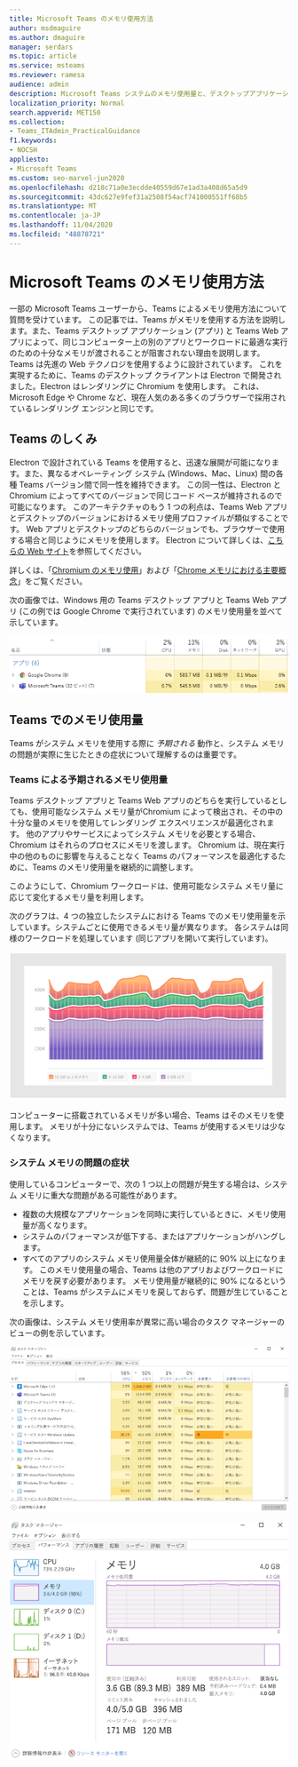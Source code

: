 ```yaml
---
title: Microsoft Teams のメモリ使用方法
author: msdmaguire
ms.author: dmaguire
manager: serdars
ms.topic: article
ms.service: msteams
ms.reviewer: ramesa
audience: admin
description: Microsoft Teams システムのメモリ使用量と、デスクトップアプリケーションと web アプリケーションの間でメモリ使用が同じになる理由について説明します。
localization_priority: Normal
search.appverid: MET150
ms.collection:
- Teams_ITAdmin_PracticalGuidance
f1.keywords:
- NOCSH
appliesto:
- Microsoft Teams
ms.custom: seo-marvel-jun2020
ms.openlocfilehash: d218c71a0e3ecdde40559d67e1ad3a408d65a5d9
ms.sourcegitcommit: 43dc627e9fef31a2508f54acf741000551ff68b5
ms.translationtype: MT
ms.contentlocale: ja-JP
ms.lasthandoff: 11/04/2020
ms.locfileid: "48878721"
---
```

# <a name="how-microsoft-teams-uses-memory"></a>Microsoft Teams のメモリ使用方法

一部の Microsoft Teams ユーザーから、Teams によるメモリ使用方法について質問を受けています。 この記事では、Teams がメモリを使用する方法を説明します。また、Teams デスクトップ アプリケーション (アプリ) と Teams Web アプリによって、同じコンピューター上の別のアプリとワークロードに最適な実行のための十分なメモリが渡されることが阻害されない理由を説明します。 Teams は先進の Web テクノロジを使用するように設計されています。 これを実現するために、Teams のデスクトップ クライアントは Electron で開発されました。Electron はレンダリングに Chromium を使用します。 これは、Microsoft Edge や Chrome など、現在人気のある多くのブラウザーで採用されているレンダリング エンジンと同じです。

## <a name="how-teams-works"></a>Teams のしくみ

Electron で設計されている Teams を使用すると、迅速な展開が可能になります。また、異なるオペレーティング システム (Windows、Mac、Linux) 間の各種 Teams バージョン間で同一性を維持できます。 この同一性は、Electron と Chromium によってすべてのバージョンで同じコード ベースが維持されるので可能になります。 このアーキテクチャのもう 1 つの利点は、Teams Web アプリとデスクトップのバージョンにおけるメモリ使用プロファイルが類似することです。 Web アプリとデスクトップのどちらのバージョンでも、ブラウザーで使用する場合と同じようにメモリを使用します。 Electron について詳しくは、[こちらの Web サイト](https://electronjs.org/)を参照してください。

詳しくは、「[Chromium のメモリ使用](https://www.chromium.org/developers/memory-usage-backgrounder)」および「[Chrome メモリにおける主要概念](https://chromium.googlesource.com/chromium/src.git/+/master/docs/memory/key_concepts.md)」をご覧ください。

次の画像では、Windows 用の Teams デスクトップ アプリと Teams Web アプリ (この例では Google Chrome で実行されています) のメモリ使用量を並べて示しています。

![デスクトップアプリと Web アプリのチームメモリ使用量](media/teams-memory-clientweb.png)

## <a name="memory-usage-in-teams"></a>Teams でのメモリ使用量

Teams がシステム メモリを使用する際に *予期される* 動作と、システム メモリの問題が実際に生じたときの症状について理解するのは重要です。

### <a name="expected-memory-usage-by-teams"></a>Teams による予期されるメモリ使用量

Teams デスクトップ アプリと Teams Web アプリのどちらを実行しているとしても、使用可能なシステム メモリ量がChromium によって検出され、その中の十分な量のメモリを使用してレンダリング エクスペリエンスが最適化されます。 他のアプリやサービスによってシステム メモリを必要とする場合、Chromium はそれらのプロセスにメモリを渡します。 Chromium は、現在実行中の他のものに影響を与えることなく Teams のパフォーマンスを最適化するために、Teams のメモリ使用量を継続的に調整します。

このようにして、Chromium ワークロードは、使用可能なシステム メモリ量に応じて変化するメモリ量を利用します。

次のグラフは、4 つの独立したシステムにおける Teams でのメモリ使用量を示しています。システムごとに使用できるメモリ量が異なります。 各システムは同様のワークロードを処理しています (同じアプリを開いて実行しています)。

![異なるシステム間の Teams メモリ使用量](media/teams-memory-usage.png)

コンピューターに搭載されているメモリが多い場合、Teams はそのメモリを使用します。 メモリが十分にないシステムでは、Teams が使用するメモリは少なくなります。

### <a name="symptoms-of-system-memory-issues"></a>システム メモリの問題の症状

使用しているコンピューターで、次の 1 つ以上の問題が発生する場合は、システム メモリに重大な問題がある可能性があります。

- 複数の大規模なアプリケーションを同時に実行しているときに、メモリ使用量が高くなります。
- システムのパフォーマンスが低下する、またはアプリケーションがハングします。
- すべてのアプリのシステム メモリ使用量全体が継続的に 90% 以上になります。 このメモリ使用量の場合、Teams は他のアプリおよびワークロードにメモリを戻す必要があります。 メモリ使用量が継続的に 90% になるということは、Teams がシステムにメモリを戻しておらず、問題が生じていることを示します。

次の画像は、システム メモリ使用率が異常に高い場合のタスク マネージャーのビューの例を示しています。

![タスク マネージャーにおける Teams メモリ使用量ビュー](media/teams-memory-high-mem-process-list.png)

![タスク マネージャーにおける Teams メモリ使用量グラフ](media/teams-memory-high-mem-process-list2.png)
